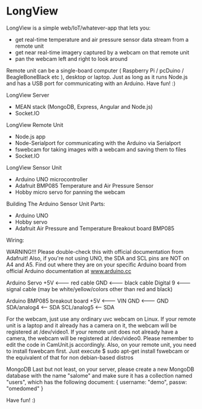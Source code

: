 # LongView

LongView is a simple web/IoT/whatever-app that lets you:
* get real-time temperature and air pressure sensor data stream from a remote unit
* get near real-time imagery captured by a webcam on that remote unit
* pan the webcam left and right to look around
  
Remote unit can be a single-board computer ( Raspberry Pi / pcDuino / BeagleBoneBlack etc ), desktop or laptop. Just as long as it runs Node.js and has a USB port for communicating with an Arduino. Have fun! :)


LongView Server
* MEAN stack (MongoDB, Express, Angular and Node.js)
* Socket.IO

LongView Remote Unit
* Node.js app
* Node-Serialport for communicating with the Arduino via Serialport
* fswebcam for taking images with a webcam and saving them to files
* Socket.IO

LongView Sensor Unit
* Arduino UNO microcontroller
* Adafruit BMP085 Temperature and Air Pressure Sensor
* Hobby micro servo for panning the webcam


Building The Arduino Sensor Unit
Parts:
- Arduino UNO
- Hobby servo
- Adafruit Air Pressure and Temperature Breakout board BMP085

Wiring:

WARNING!!! Please double-check this with official documentation from Adafruit! 
Also, if you're not using UNO, the SDA and SCL pins are NOT on A4 and A5.
Find out where they are on your specific Arduino board from official Arduino documentation at www.arduino.cc

Arduino          Servo
+5V        <---   red cable
GND        <---   black cable
Digital 9  <---   signal cable (may be white/yellow/colors other than red and black)


Arduino          BMP085 breakout board
+5V        <---  VIN
GND        <---  GND
SDA/analog4 <--  SDA
SCL/analog5 <--  SDA

For the webcam, just use any ordinary uvc webcam on Linux.
If your remote unit is a laptop and it already has a camera on it, the webcam will be registered at /dev/video1. 
If your remote unit does not already have a camera, the webcam will be registered at /dev/video0.
Please remember to edit the code in CamUnit.js accordingly.
Also, on your remote unit, you need to install fswebcam first. Just execute
$ sudo apt-get install fswebcam 
or the equivalent of that for non debian-based distros


MongoDB 
Last but not least, on your server, please create a new MongoDB database  with the name "salome" and make sure it has a collection named "users", which has the following document:
{ username: "demo", passw: "omedomed" }


Have fun! :)
